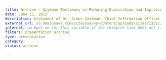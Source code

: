 ```yaml
---
title: Archive - Szykman Testimony on Reducing Duplication and Improving Outcomes in Federal IT
date: June 11, 2013
description: Statement of Dr. Simon Szykman, Chief Information Officer, U.S. Department of Commerce before the Committee on Homeland Security and Governmental Affairs on Reducing Duplication and Improving Outcomes in Federal Information Technology.
external_url: s3.amazonaws.com/sitesusa/wp-content/uploads/sites/1151/2016/10/Testimony-Szykman-2013-06-11.pdf
internal: no #put no for this variable if the resource link does not live on CIO.gov
filters: presentation archive
type: presentation
category:
status: archive

---
```

